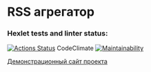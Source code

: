 RSS агрегатор
=============

### Hexlet tests and linter status:
[![Actions Status](https://github.com/anisimova/frontend-project-lvl3/workflows/hexlet-check/badge.svg)](https://github.com/anisimova/frontend-project-lvl3/actions)
CodeClimate
[![Maintainability](https://api.codeclimate.com/v1/badges/a4b9dbd279efe0df793f/maintainability)](https://codeclimate.com/github/anisimova/frontend-project-lvl3/maintainability)

[Демонстрационный сайт проекта](https://frontend-project-lvl3-anisimova.vercel.app/)
